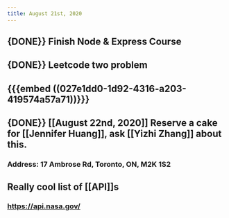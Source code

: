 ```yaml
---
title: August 21st, 2020
---
```


## {DONE}} Finish Node & Express Course

## {DONE}} Leetcode two problem

## {{{embed ((027e1dd0-1d92-4316-a203-419574a57a71))}}}

## {DONE}} [[August 22nd, 2020]] Reserve a cake for [[Jennifer Huang]], ask [[Yizhi Zhang]] about this. 
### Address: 17 Ambrose Rd, Toronto, ON, M2K 1S2

## Really cool list of [[API]]s
### https://api.nasa.gov/

## 
